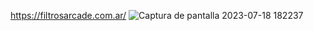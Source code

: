 https://filtrosarcade.com.ar/
![Captura de pantalla 2023-07-18 182237](https://github.com/agualbo79/arcade_web/assets/122490326/3abcfa31-6f89-4f88-b865-7934f874c750)

    
